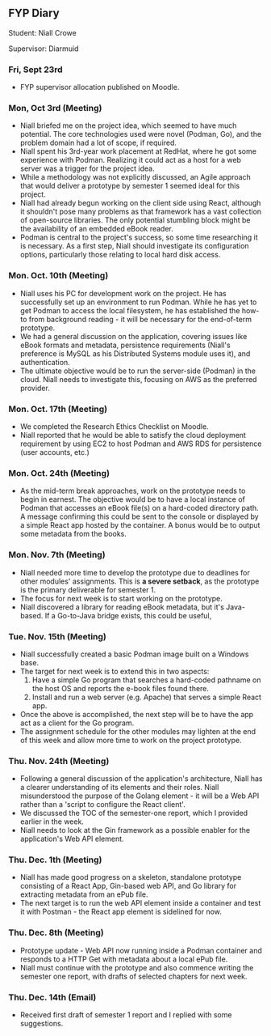 ## FYP Diary

Student: Niall Crowe

Supervisor: Diarmuid

### Fri, Sept 23rd

+ FYP supervisor allocation published on Moodle.

### Mon, Oct 3rd (Meeting)

+ Niall briefed me on the project idea, which seemed to have much potential. The core technologies used were novel (Podman, Go), and the problem domain had a lot of scope, if required.
+ Niall spent his 3rd-year work placement at RedHat, where he got some experience with Podman. Realizing it could act as a host for a web server was a trigger for the project idea.
+ While a methodology was not explicitly discussed, an Agile approach that would deliver a prototype by semester 1 seemed ideal for this project.
+ Niall had already begun working on the client side using React, although it shouldn't pose many problems as that framework has a vast collection of open-source libraries. The only potential stumbling block might be the availability of an embedded eBook reader. 
+ Podman is central to the project's success, so some time researching it is necessary. As a first step, Niall should investigate its configuration options, particularly those relating to local hard disk access.

###  Mon. Oct. 10th (Meeting)
+ Niall uses his PC for development work on the project. He has successfully set up an environment to run Podman. While he has yet to get Podman to access the local filesystem, he has established the how-to from background reading - it will be necessary for the end-of-term prototype. 
+ We had a general discussion on the application, covering issues like eBook formats and metadata, persistence requirements (Niall's preference is MySQL as his Distributed Systems module uses it), and authentication.
+ The ultimate objective would be to run the server-side (Podman) in the cloud. Niall needs to investigate this, focusing on AWS as the preferred provider.

###  Mon. Oct. 17th (Meeting)
+ We completed the Research Ethics Checklist on Moodle.
+ Niall reported that he would be able to satisfy the cloud deployment requirement by using EC2 to host Podman and AWS RDS for persistence (user accounts, etc.)

###  Mon. Oct. 24th (Meeting)
+ As the mid-term break approaches, work on the prototype needs to begin in earnest. The objective would be to have a local instance of Podman that accesses an eBook file(s) on a hard-coded directory path. A message confirming this could be sent to the console or displayed by a simple React app hosted by the container. A bonus would be to output some metadata from the books. 
###  Mon. Nov. 7th (Meeting)
+ Niall needed more time to develop the prototype due to deadlines for other modules' assignments. This is __a severe setback__, as the prototype is the primary deliverable for semester 1. 
+ The focus for next week is to start working on the prototype.
+ Niall discovered a library for reading eBook metadata, but it's Java-based. If a Go-to-Java bridge exists, this could be useful,

###  Tue. Nov. 15th (Meeting)
+ Niall successfully created a basic Podman image built on a Windows base.
+ The target for next week is to extend this in two aspects:
   1. Have a simple Go program that searches a hard-coded pathname on the host OS and reports the e-book files found there.
   1. Install and run a web server (e.g. Apache) that serves a simple React app.
+ Once the above is accomplished, the next step will be to have the app act as a client for the Go program.
+ The assignment schedule for the other modules may lighten at the end of this week and allow more time to work on the project prototype.

###  Thu. Nov. 24th (Meeting)
+ Following a general discussion of the application's architecture, Niall has a clearer understanding of its elements and their roles. Niall misunderstood the purpose of the Golang element - it will be a Web API rather than a 'script to configure the React client'. 
+ We discussed the TOC of the semester-one report, which I provided earlier in the week.
+ Niall needs to look at the Gin framework as a possible enabler for the application's Web API element.

###  Thu. Dec. 1th (Meeting)
+ Niall has made good progress on a skeleton, standalone prototype consisting of a React App, Gin-based web API, and Go library for extracting metadata from an ePub file. 
+ The next target is to run the web API element inside a container and test it with Postman - the React app element is sidelined for now. 

###  Thu. Dec. 8th (Meeting)
+ Prototype update - Web API now running inside a Podman container and responds to a HTTP Get with metadata about a local ePub file.
+ Niall must continue with the prototype and also commence writing the semester one report, with drafts of selected chapters for next week.

###  Thu. Dec. 14th (Email)
+ Received first draft of semester 1 report and I replied with some suggestions.